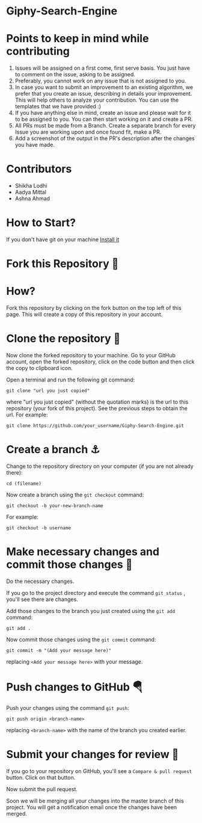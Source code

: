 # Giphy-Search-Engine
# Points to keep in mind while contributing
1. Issues will be assigned on a first come, first serve basis. You just have to comment on the issue, asking to be assigned.
2. Preferably, you cannot work on any issue that is not assigned to you.
3. In case you want to submit an improvement to an existing algorithm, we prefer that you create an issue, describing in details your improvement. This will help others to analyze your contribution. You can use the templates that we have provided :)
4. If you have anything else in mind, create an issue and please wait for it to be assigned to you. You can then start working on it and create a PR.
5. All PRs must be made from a Branch. Create a separate branch for every Issue you are working upon and once found fit, make a PR.
6. Add a screenshot of the output in the PR's description after the changes you have made.

# Contributors
- Shikha Lodhi
- Aadya Mittal
- Ashna Ahmad

# How to Start?
If you don't have git on your machine [Install it](https://docs.github.com/en/get-started/quickstart/set-up-git)

# Fork this Repository 🚀
# How?
Fork this repository by clicking on the fork button on the top left of this page. This will create a copy of this repository in your account.

# Clone the repository 🏁
Now clone the forked repository to your machine. Go to your GitHub account, open the forked repository, click on the code button and then click the copy to clipboard icon.

Open a terminal and run the following git command:
```
git clone "url you just copied"
```
where "url you just copied" (without the quotation marks) is the url to this repository (your fork of this project). See the previous steps to obtain the url.
For example:
```
git clone https://github.com/your_username/Giphy-Search-Engine.git
```

# Create a branch ⚓
Change to the repository directory on your computer (if you are not already there):
```
cd (filename)
```
Now create a branch using the ``` git checkout ``` command:
```
git checkout -b your-new-branch-name
```
For example:
```
git checkout -b username
```

# Make necessary changes and commit those changes 🚏
Do the necessary changes.

If you go to the project directory and execute the command ``` git status ``` , you'll see there are changes.

Add those changes to the branch you just created using the ``` git add ``` command:
```
git add .
```
Now commit those changes using the ``` git commit ``` command:
```
git commit -m "(Add your message here)"
```
replacing ```<Add your message here>``` with your message.

# Push changes to GitHub 🪂
Push your changes using the command ```git push```:
```
git push origin <branch-name>
```
replacing ```<branch-name>``` with the name of the branch you created earlier.

# Submit your changes for review 🚩
If you go to your repository on GitHub, you'll see a ```Compare & pull request``` button. Click on that button.

Now submit the pull request.

Soon we will be merging all your changes into the master branch of this project. You will get a notification email once the changes have been merged.
